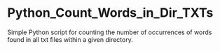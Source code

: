 # Python_Count_Words_in_Dir_TXTs
Simple Python script for counting the number of occurrences of words found in all txt files within a given directory.
